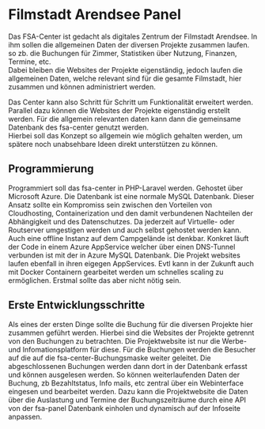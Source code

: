 # Filmstadt Arendsee Panel

Das FSA-Center ist gedacht als digitales Zentrum der Filmstadt Arendsee. In ihm sollen die allgemeinen Daten der diversen Projekte zusammen laufen. so zb. die Buchungen für Zimmer, Statistiken über Nutzung, Finanzen, Termine, etc.  
Dabei bleiben die Websites der Projekte eigenständig, jedoch laufen die allgemeinen Daten, welche relevant sind für die gesamte Filmstadt, hier zusammen und können administriert werden.  
  
Das Center kann also Schritt für Schritt um Funktionalität erweitert werden. Parallel dazu können die Websites der Projekte eigenständig erstellt werden. Für die allgemein relevanten daten kann dann die gemeinsame Datenbank des fsa-center genutzt werden.  
Hierbei soll das Konzept so allgemein wie möglich gehalten werden, um spätere noch unabsehbare Ideen direkt unterstützen zu können.

## Programmierung
Programmiert soll das fsa-center in PHP-Laravel werden. Gehostet über Microsoft Azure. Die Datenbank ist eine normale MySQL Datenbank.
Dieser Ansatz sollte ein Kompromiss sein zwischen den Vorteilen von Cloudhosting, Containerization und den damit verbundenen Nachteilen der Abhängigkeit und des Datenschutzes.  Da jederzeit auf Virtuelle- oder Routserver umgestigen werden und auch selbst gehostet werden kann. Auch eine offline Instanz auf dem Campgelände ist denkbar.
Konkret läuft der Code in einem Azure AppService welcher über einen DNS-Tunnel verbunden ist mit der in Azure MySQL Datenbank. Die Projekt websites laufen ebenfall in ihren eigegen AppServices. 
Evtl kann in der Zukunft auch mit Docker Containern gearbeitet werden um schnelles scaling zu ermöglichen. Erstmal sollte das aber nicht nötig sein.

## Erste Entwicklungsschritte
Als eines der ersten Dinge sollte die Buchung für die diversen Projekte hier zusammen geführt werden.
Hierbei sind die Websites der Projekte getrennt von den Buchungen zu betrachten. Die Projektwebsite ist nur die Werbe- und Infomationsplatform für diese. Für die Buchungen werden die Besucher auf die auf die fsa-center-Buchungsmaske weiter geleitet. Die abgeschlossenen Buchungen werden dann dort in der Datenbank erfasst und können ausgelesen werden.
So können weiterlaufenden Daten der Buchung, zb Bezahltstatus, Info mails, etc zentral über ein Webinterface eingesen und bearbeitet werden.
Dazu kann die Projektwebsite die Daten über die Auslastung und Termine der Buchungszeiträume durch eine API von der fsa-panel Datenbank einholen und dynamisch auf der Infoseite anpassen.
